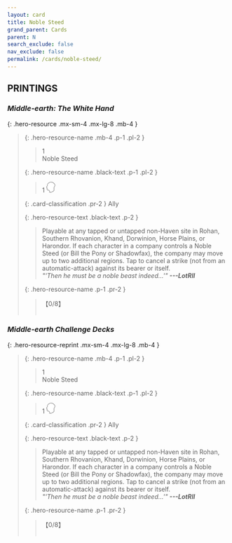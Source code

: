 ```yaml
---
layout: card
title: Noble Steed
grand_parent: Cards
parent: N
search_exclude: false
nav_exclude: false
permalink: /cards/noble-steed/
---
```


## PRINTINGS


### _Middle-earth: The White Hand_

{: .hero-resource .mx-sm-4 .mx-lg-8 .mb-4 }
> {: .hero-resource-name .mb-4 .p-1 .pl-2 }
> > <div class="card-mp">1</div>
> > <div class="card-name">Noble Steed</div>
>
> {: .hero-resource-name .black-text .p-1 .pl-2 }
> > 1 ![](/assets/images/mind.svg)
>
> {: .card-classification .pr-2 }
> Ally
>
> {: .hero-resource-text .black-text .p-2 }
> > Playable at any tapped or untapped non-Haven site in Rohan, Southern Rhovanion, Khand, Dorwinion, Horse Plains, or Harondor. If each character in a company controls a Noble Steed (or Bill the Pony or Shadowfax), the company may move up to two additional regions. Tap to cancel a strike (not from an automatic-attack) against its bearer or itself. <br>_"'Then he must be a noble beast indeed...'"_ ***---LotRII*** 
> 
> {: .hero-resource-name .p-1 .pr-2 }
> > <div class="card-shield">【0/8】</div>
> > <div class="card-corruption">&nbsp;</div>

### _Middle-earth Challenge Decks_

{: .hero-resource-reprint .mx-sm-4 .mx-lg-8 .mb-4 }
> {: .hero-resource-name .mb-4 .p-1 .pl-2 }
> > <div class="card-mp">1</div>
> > <div class="card-name">Noble Steed</div>
>
> {: .hero-resource-name .black-text .p-1 .pl-2 }
> > 1 ![](/assets/images/mind.svg)
>
> {: .card-classification .pr-2 }
> Ally
>
> {: .hero-resource-text .black-text .p-2 }
> > Playable at any tapped or untapped non-Haven site in Rohan, Southern Rhovanion, Khand, Dorwinion, Horse Plains, or Harondor. If each character in a company controls a Noble Steed (or Bill the Pony or Shadowfax), the company may move up to two additional regions. Tap to cancel a strike (not from an automatic-attack) against its bearer or itself. <br>_"'Then he must be a noble beast indeed...'"_ ***---LotRII*** 
> 
> {: .hero-resource-name .p-1 .pr-2 }
> > <div class="card-shield">【0/8】</div>
> > <div class="card-corruption">&nbsp;</div>
